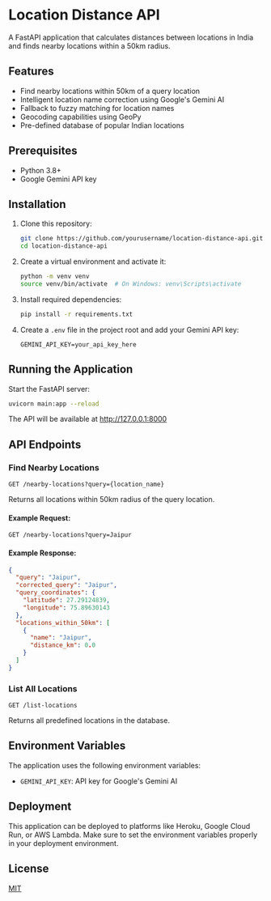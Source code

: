 # Location Distance API

A FastAPI application that calculates distances between locations in India and finds nearby locations within a 50km radius.

## Features

- Find nearby locations within 50km of a query location
- Intelligent location name correction using Google's Gemini AI
- Fallback to fuzzy matching for location names
- Geocoding capabilities using GeoPy
- Pre-defined database of popular Indian locations

## Prerequisites

- Python 3.8+
- Google Gemini API key

## Installation

1. Clone this repository:
   ```bash
   git clone https://github.com/yourusername/location-distance-api.git
   cd location-distance-api
   ```

2. Create a virtual environment and activate it:
   ```bash
   python -m venv venv
   source venv/bin/activate  # On Windows: venv\Scripts\activate
   ```

3. Install required dependencies:
   ```bash
   pip install -r requirements.txt
   ```

4. Create a `.env` file in the project root and add your Gemini API key:
   ```
   GEMINI_API_KEY=your_api_key_here
   ```

## Running the Application

Start the FastAPI server:

```bash
uvicorn main:app --reload
```

The API will be available at http://127.0.0.1:8000

## API Endpoints

### Find Nearby Locations

```
GET /nearby-locations?query={location_name}
```

Returns all locations within 50km radius of the query location.

#### Example Request:
```
GET /nearby-locations?query=Jaipur
```

#### Example Response:
```json
{
  "query": "Jaipur",
  "corrected_query": "Jaipur",
  "query_coordinates": {
    "latitude": 27.29124839,
    "longitude": 75.89630143
  },
  "locations_within_50km": [
    {
      "name": "Jaipur",
      "distance_km": 0.0
    }
  ]
}
```

### List All Locations

```
GET /list-locations
```

Returns all predefined locations in the database.

## Environment Variables

The application uses the following environment variables:

- `GEMINI_API_KEY`: API key for Google's Gemini AI

## Deployment

This application can be deployed to platforms like Heroku, Google Cloud Run, or AWS Lambda. Make sure to set the environment variables properly in your deployment environment.

## License

[MIT](LICENSE)
